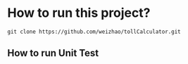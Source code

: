 # How to run this project?

```
git clone https://github.com/weizhao/tollCalculator.git

```

## How to run Unit Test
